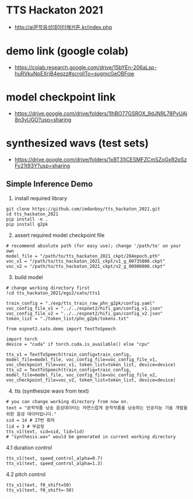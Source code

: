 # TTS Hackaton 2021 
- http://ai문학음성데이터해커톤.kr/index.php

# demo link (google colab)
- https://colab.research.google.com/drive/15bYEn-206aLsp-huRVkuNpEXrjB4eqzz#scrollTo=sugmcGeOBFow

# model checkpoint link
- https://drive.google.com/drive/folders/1lhBO77GSROX_9dJN9L78PvUAj8n3yUGO?usp=sharing

# synthesized wavs (test sets)
- https://drive.google.com/drive/folders/1xBT31iCESMFZCmSZoGxR2pSzFy21t93Y?usp=sharing

## Simple Inference Demo
1. install required library
```
git clone https://github.com/imdanboy/tts_hackaton_2021.git
cd tts_hackaton_2021
pip install -e .
pip install g2pk
```

2. assert required model checkpoint file
```
# recommend absolute path (for easy use); change '/path/to' on your own
model_file = "/path/to/tts_hackaton_2021_ckpt/284epoch.pth"
voc_v1 = "/path/to/tts_hackaton_2021_ckpt/v1_g_00735000.ckpt"
voc_v2 = "/path/to/tts_hackaton_2021_ckpt/v2_g_00900000.ckpt"
```

3. build model
```
# change working directory first
!cd tts_hackaton_2021/egs2/sato/tts1

train_config = "./exp/tts_train_raw_phn_g2pk/config.yaml"
voc_config_file_v1 = "../../espnet2/hifi_gan/config_v1.json"
voc_config_file_v2 = "../../espnet2/hifi_gan/config_v2.json"
token_list = "./token_list/phn_g2pk/tokens.txt"

from espnet2.sato.demo import TextToSpeech

import torch
device = "cuda" if torch.cuda.is_available() else "cpu"

tts_v1 = TextToSpeech(train_config=train_config, model_file=model_file, voc_config_file=voc_config_file_v1, voc_checkpoint_file=voc_v1, token_list=token_list, device=device)
tts_v2 = TextToSpeech(train_config=train_config, model_file=model_file, voc_config_file=voc_config_file_v2, voc_checkpoint_file=voc_v2, token_list=token_list, device=device)
```

4. tts (synthesize wavs from text)
```
# you can change working directory from now on.
text = "문학작품 낭송 음성데이터는 자연스럽게 문학작품을 낭송하는 인공지능 기술 개발을 위한 음성 데이터입니다."
sid = 14 # 27번 화자
lid = 3 # 무감정
tts_v1(text, sid=sid, lid=lid)
# "synthesis.wav" would be generated in current working directory
```

4.1 duration control
```
tts_v1(text, speed_control_alpha=0.7)
tts_v1(text, speed_control_alpha=1.3)
```
4.2 pitch control
```
tts_v1(text, f0_shift=50)
tts_v1(text, f0_shift=-50)
```

